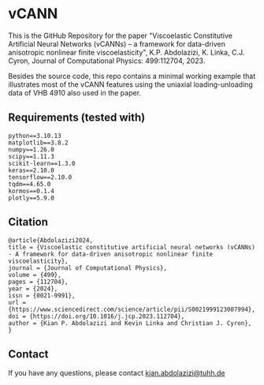 # vCANN
This is the GitHub Repository for the paper "Viscoelastic Constitutive Artificial Neural Networks (vCANNs) – a framework for data-driven anisotropic nonlinear finite viscoelasticity", K.P. Abdolazizi, K. Linka, C.J. Cyron, Journal of Computational Physics: 499:112704, 2023.

Besides the source code, this repo contains a minimal working example that illustrates most of the vCANN features using the uniaxial loading-unloading data of VHB 4910 also used in the paper.

## Requirements (tested with)
```
python==3.10.13
matplotlib==3.8.2
numpy==1.26.0
scipy==1.11.3
scikit-learn==1.3.0
keras==2.10.0
tensorflow==2.10.0
tqdm==4.65.0
kormos==0.1.4
plotly==5.9.0
```

## Citation
```
@article{Abdolazizi2024,
title = {Viscoelastic constitutive artificial neural networks (vCANNs) - A framework for data-driven anisotropic nonlinear finite viscoelasticity},
journal = {Journal of Computational Physics},
volume = {499},
pages = {112704},
year = {2024},
issn = {0021-9991},
url = {https://www.sciencedirect.com/science/article/pii/S0021999123007994},
doi = {https://doi.org/10.1016/j.jcp.2023.112704},
author = {Kian P. Abdolazizi and Kevin Linka and Christian J. Cyron},
}
```

## Contact
If you have any questions, please contact kian.abdolazizi@tuhh.de
